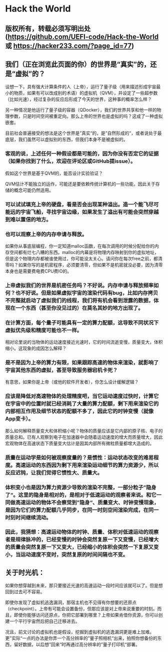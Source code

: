 # Hack the World

## 版权所有，转载必须写明出处(https://github.com/UEFI-code/Hack-the-World 或 https://hacker233.com/?page_id=77)

## 我们（正在浏览此页面的你）的世界是“真实”的，还是“虚拟”的？

设想一下，具有强大计算条件的人（上帝），运行了量子级（用来描述形成宇宙最小的物质，如果有可以改成别的术语）的虚拟机（QVM），并设定了一些超参数（比如光速），经过复杂的反应后形成了今天的世界，这种事的概率怎么样？

另一种情况是他运行了量子级的容器（QDocker），我们的世界共享和他一样的物理参数，只是时间空间被重定向。那么上帝的世界也是虚拟的吗？这成了一种虚拟嵌套。

目前社会普遍接受的想法是这个世界是”真实“的，是”自然形成的“，或者说处于最底层，我们虽然可以虚拟别的东西，但我们本身不是被虚拟的。

### 客观的说，上述任何一种假设都是可能的，因为你没有否定它的证据（如果你找到了什么，欢迎在评论区或GitHub提issue）。

假如这个世界是基于QVM的，能否设计实验验证？

QVM估计不能独立的运作，可能还是要依赖传统计算机的一些功能，因此关于存储的概念可能仍然适用。

### 可以试试填充上帝的硬盘，看是否会出现某种溢出。造一个能飞尽可能远的宇宙飞船，寻找宇宙边缘，如果发生了溢出有可能会突然穿越到难以置信的地方。

### 也可以观察上帝的内存申请与释放。

如果你从事底层编程，你一定知道malloc函数，在每次调用的时候分配给你的内存空间都有烂七八糟的东西。malloc的内幕是将物理内存映射到你的虚拟地址，但是这个物理内存都被谁使用过，你可能没太关心。请问你在每次free之前，都清零吗？如果你写的是机密程序，必须要清零，但如果不是机密就没必要，因为清零本身也是需要费电费CPU费IO的。

### 上帝虚拟我们的世界是机密任务吗？不好说。内存申请与释放频率如何？也不好说。但是如果虚拟宇宙的渲染代码有bug，比如内存拷贝不完整就启动了虚拟我们的线程，我们将有机会看到泄露的数据，体现在一个东西（甚至你没见过的）在莫名其妙的地方出现了。

### 在计算方面，每个量子可能具有一定的算力配额，这导致不同状况下虚拟优先级和精度可能也不一样。

相对论里说的当物体的运动速度接近光速时，它的时间流逝变慢，质量变大，体积缩小。这现象的成因怎么解释？

### 是不是因为上帝的算力有限，如果跟踪高速的物体来渲染，就影响了宇宙其他东西的虚拟，甚至导致服务器宕机卡死？

有意思，如果你是上帝（或他的软件开发者），你怎么设计缓解逻辑？

### 应该是降低对高速物体的处理精度吧，当它运动速度过快时，计算它在宇宙中的位置时就已经消耗了大量的算力配额，剩下用来渲染它的内部相互作用及细节状态的配额不多了，因此它的时钟变慢（就像App变卡）。

那么如何解释质量变大和体积缩小呢？物体的质量应该是它内部的原子核、电子的质量总和。已有人观察到电子在加速器中会随着运动速度的增大而质量增大，因此宏观物体在高速状态下质量变大估计是因其内部所有微粒质量都增大造成的。

### 质量在运动学是如何被观察度量的？是惯性：运动状态改变的难易程度。高速运动的东西因为剩下用来渲染运动细节的算力资源少，所以反应迟钝，让我们觉得它惯性大、质量大。

### 体积变小也是因为算力资源少导致的渲染不完整，一部分粒子”隐身了“。这里的隐身是相对的，是相对于低速运动的观察者来说。和它一同做高速运动的物体不会察觉到”隐身“、质量变大、时钟变慢现象，是因为它们的算力配额几乎同步，在同一时刻空间渲染完成，在同一时刻时间继续流动。

### 因此，我猜想：高速运动物体的时钟、质量、体积对低速运动的观察者是规律脉冲的，已经变慢的时钟会突然复原一下又变慢，已经增大的质量会突然复原一下又变大，已经缩小的体积会突然一下复原又变小，当运动速度不变时，突然复原的时间间隔也不变。

## 关于时光机：

如果你想穿越到未来，那只要接近光速的高速运动一段时间应该就可以了。但是想回到过去可不容易。

即使你发现了虚拟机逃逸漏洞，那宿主机也不见得有你想要的还原点（checkpoint）。上帝有可能会设置备份，但那应该是对上帝来说重要的时刻。而且，即使你能够访问还原点，你把它部署到哪里？上帝如果肯借你资源，你可以创建一个平行宇宙然后把自己迁移进去。</p>

况且，前文讨论的虚拟机也是假设，挖掘到虚拟机的逃逸漏洞更是难上加难。更”实际“一点的办法是你弄一个高分辨率的”量子照相机“出来，拍照你想备份的东西，留好数据，以后想”回来“时再通过高分辨率的”量子打印机“部署。
